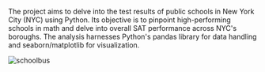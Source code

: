 The project aims to delve into the test results of public schools in New York City (NYC) using Python. Its objective is to pinpoint high-performing schools in math and delve into overall SAT performance across NYC's boroughs. The analysis harnesses Python's pandas library for data handling and seaborn/matplotlib for visualization.




![schoolbus](https://github.com/HazemSmairM/Exploring-NYC-Public-School-Test-Result-Scores/assets/152907362/a3728fbc-7919-4bd2-b9f0-0cee59ce3266)
